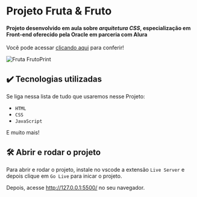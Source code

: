# Projeto Fruta & Fruto

#### Projeto desenvolvido em aula sobre *arquitetura CSS*, especialização em Front-end oferecido pela Oracle em parceria com Alura

Você pode acessar <a href="https://fruit-and-fruit.netlify.app/" target="_blank">clicando aqui</a> para conferir!

![Fruta FrutoPrint](https://github.com/V-Carvalho/Fruta-E-Fruto/assets/34304319/84fb7dc1-b4f8-460e-8733-911fa01a91d9)

## ✔️ Tecnologias utilizadas

Se liga nessa lista de tudo que usaremos nesse Projeto:

- `HTML`
- `CSS`
- `JavaScript`

E muito mais!

## 🛠️ Abrir e rodar o projeto

Para abrir e rodar o projeto, instale no vscode a extensão `Live Server` e depois clique em `Go Live` para inicar o projeto.

Depois, acesse <http://127.0.0.1:5500/> no seu navegador.